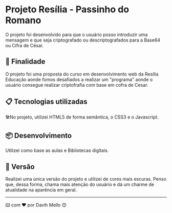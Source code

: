 # Projeto Resília - Passinho do Romano

O projeto foi desenvolvido para que o usuário posso introduzir uma mensagem e que seja criptografado ou descriptografados para a Base64 ou Cifra de César.


## 🚀 Finalidade

O projeto foi uma proposta do curso em desenvolvimento web da Resília Educação aonde fomos desafiados a realizar um "programa" aonde o usuário consegue realizar criptofrafia com base em cofra de Cesar.

## 📋 Tecnologias utilizadas

🛠️No projeto, utilizei HTML5 de forma semântica, o CSS3 e o Javascript.

## 📦 Desenvolvimento

Utilizei como base as aulas e Bibliotecas digitais.



## 📄 Versão
Realizei uma única versão do projeto e utilizei de cores mais escuras. Penso que, dessa forma, chama mais atenção do usuário e dá um charme de atualidade na aparência em geral.
 

---
⌨️ com ❤️ por Davih Mello 😊



